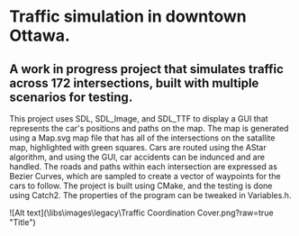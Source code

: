 # Traffic simulation in downtown Ottawa.

## A work in progress project that simulates traffic across 172 intersections, built with multiple scenarios for testing.

This project uses SDL, SDL_Image, and SDL_TTF to display a GUI that represents the car's positions and paths on the map.
The map is generated using a Map.svg map file that has all of the intersections on the satallite map, highlighted with green squares.
Cars are routed using the AStar algorithm, and using the GUI, car accidents can be indunced and are handled.
The roads and paths within each intersection are expressed as Bezier Curves, which are sampled to create a vector of waypoints for the cars to follow.
The project is built using CMake, and the testing is done using Catch2. The properties of the program can be tweaked in Variables.h.


![Alt text](\libs\images\legacy\Traffic Coordination Cover.png?raw=true "Title")


